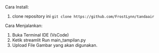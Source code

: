 Cara Install:
1. clone repository ini
   ```git clone https://github.com/FrostLynn/tandaair```



Cara Menjalankan:
1. Buka Terminal IDE (VsCode)
2. Ketik streamlit Run main_tampilan.py
3. Upload File Gambar yang akan digunakan.

